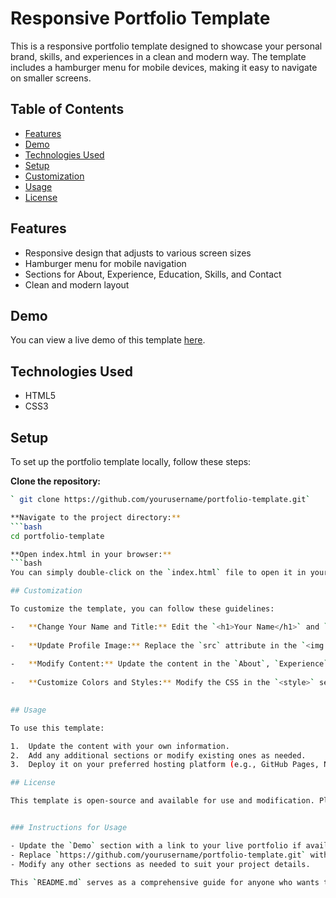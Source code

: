
# Responsive Portfolio Template

This is a responsive portfolio template designed to showcase your personal brand, skills, and experiences in a clean and modern way. The template includes a hamburger menu for mobile devices, making it easy to navigate on smaller screens.

## Table of Contents

- [Features](#features)
- [Demo](#demo)
- [Technologies Used](#technologies-used)
- [Setup](#setup)
- [Customization](#customization)
- [Usage](#usage)
- [License](#license)

## Features

- Responsive design that adjusts to various screen sizes
- Hamburger menu for mobile navigation
- Sections for About, Experience, Education, Skills, and Contact
- Clean and modern layout

## Demo

You can view a live demo of this template [here](#).

## Technologies Used

- HTML5
- CSS3

## Setup

To set up the portfolio template locally, follow these steps:

 **Clone the repository:**

   ```bash
  ` git clone https://github.com/yourusername/portfolio-template.git`
 
**Navigate to the project directory:**
 ```bash
cd portfolio-template

**Open index.html in your browser:**
 ```bash
You can simply double-click on the `index.html` file to open it in your default web browser.

## Customization

To customize the template, you can follow these guidelines:

-   **Change Your Name and Title:** Edit the `<h1>Your Name</h1>` and `<p>Job Title or Profession</p>` sections in the HTML.
    
-   **Update Profile Image:** Replace the `src` attribute in the `<img src="/assets/your-photo.jpg" ...>` tag with the path to your profile picture.
    
-   **Modify Content:** Update the content in the `About`, `Experience`, `Education`, and `Skills` sections to reflect your own experiences and skills.
    
-   **Customize Colors and Styles:** Modify the CSS in the `<style>` section of the HTML or create a separate CSS file for better organization.
    

## Usage

To use this template:

1.  Update the content with your own information.
2.  Add any additional sections or modify existing ones as needed.
3.  Deploy it on your preferred hosting platform (e.g., GitHub Pages, Netlify).

## License

This template is open-source and available for use and modification. Please feel free to use it for personal or commercial projects. Acknowledgment of the original template is appreciated but not required.


### Instructions for Usage

- Update the `Demo` section with a link to your live portfolio if available.
- Replace `https://github.com/yourusername/portfolio-template.git` with the actual link to your GitHub repository.
- Modify any other sections as needed to suit your project details.

This `README.md` serves as a comprehensive guide for anyone who wants to use your portfolio template, providing all the necessary information for setup and customization.

